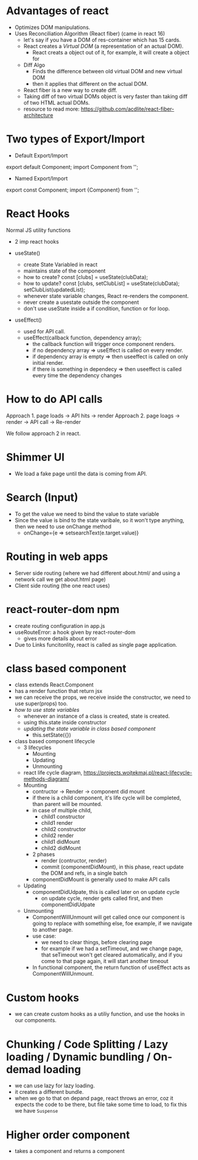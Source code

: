 # Advantages of react

- Optimizes DOM manipulations.
- Uses Reconciliation Algorithm (React fiber) (came in react 16)
  - let's say if you have a DOM of res-container which has 15 cards.
  - React creates a *Virtual DOM* (a representation of an actual DOM).
    - React creats a object out of it, for example, it will create a object for *<Body/>*
  - Diff Algo
    - Finds the difference between old virtual DOM and new virtual DOM
    - then it applies that different on the actual DOM.
  - React fiber is a new way to create diff.
  - Taking diff of two virtual DOMs object is very faster than taking diff of two HTML actual DOMs.
  - resource to read more: https://github.com/acdlite/react-fiber-architecture

# Two types of Export/Import

- Default Export/Import

export default Component;
import Component from '';

- Named Export/Import

export const Component;
import {Component} from '';

# React Hooks

Normal JS utility functions

- 2 imp react hooks

 - useState() 
    - create State Variabled in react
    - maintains state of the component
    - how to create? 
      const [clubs] = useState(clubData);
    - how to update?
      const [clubs, setClubList] = useState(clubData);
      setClubList(updatedList);
    - whenever state variable changes, React re-renders the component.
    - never create a usestate outside the component
    - don't use useState inside a if condition, function or for loop.

 - useEffect()
    - used for API call.
    - useEffect(callback function, dependency array);
      - the callback function will trigger once component renders.
      - if no dependency array => useEffect is called on every render.
      - if dependency array is empty => then useeffect is called on only initial render.
      - if there is something in dependecy => then useeffect is called every time the dependency changes

# How to do API calls

Approach 1. page loads -> API hits -> render
Approach 2. page loags -> render -> API call -> Re-render

We follow approach 2 in react.


# Shimmer UI

- We load a fake page until the data is coming from API.

# Search (Input)

- To get the value we need to bind the value to state variable
- Since the value is bind to the state varibale, so it won't type anything, then we need to use onChange method
  - onChange={e => setsearchText(e.target.value)}

# Routing in web apps

- Server side routing (where we had different about.html/ and using a network call we get about.html page)
- Client side routing (the one react uses)

# react-router-dom npm

- create routing configuration in app.js
- useRouteError: a hook given by react-router-dom
  - gives more details about error
- Due to Links funcitonlity, react is called as single page application.

# class based component

- class extends React.Component
- has a render function that return jsx
- we can receive the props, we receive inside the constructor, we need to use super(props) too.
- *how to use state variables*
  - whenever an instance of a class is created, state is created.
  - using this.state inside constructor
  - *updating the state variable in class based component*
    - this.setState({})
- class based component lifecycle
  - 3 lifecycles
    - Mounting
    - Updating
    - Unmounting
  - react life cycle diagram, https://projects.wojtekmaj.pl/react-lifecycle-methods-diagram/
  - Mounting
    - contructor -> Render -> component did mount
    - if there is a child component, it's life cycle will be completed, than parent will be mounted.
    - in case of multiple child, 
      - child1 constructor
      - child1 render
      - child2 constructor
      - child2 render
      - child1 didMount
      - child2 didMount
    - 2 phases
      - render (contructor, render)
      - commit (componentDidMount), in this phase, react update the DOM and refs, in a single batch
    - componentDidMount is generally used to make API calls
  - Updating
    - componentDidUdpate, this is called later on on update cycle
      - on update cycle, render gets called first, and then componentDidUdpate
  - Unmounting
    - ComponentWillUnmount will get called once our component is going to replace with something else, foe example, if we navigate to another page.
    - use case:
      - we need to clear things, before clearing page
      - for example if we had a setTimeout, and we change page, that seTimeout won't get cleared automatically, and if you come to that page again, it will start another timeout
    - In functional component, the return function of useEffect acts as ComponentWillUnmount.

# Custom hooks

- we can create custom hooks as a utiliy function, and use the hooks in our components.

# Chunking / Code Splitting / Lazy loading / Dynamic bundling / On-demad loading

- we can use lazy for lazy loading.
- it creates a different bundle.
- when we go to that on depand page, react throws an error, coz it expects the code to be there, but file take some time to load, to fix this we have `Suspense`


# Higher order component

- takes a component and returns a component